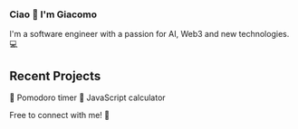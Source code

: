 ### Ciao 👋 I'm Giacomo

I'm a software engineer with a passion for AI, Web3 and new technologies. 💻

## Recent Projects
🍅 Pomodoro timer
🧮 JavaScript calculator

Free to connect with me! 🤝

<!--
**1giacomo/1giacomo** is a ✨ _special_ ✨ repository because its `README.md` (this file) appears on your GitHub profile.

Here are some ideas to get you started:

- 🔭 I’m currently working on ...
- 🌱 I’m currently learning ...
- 👯 I’m looking to collaborate on ...
- 🤔 I’m looking for help with ...
- 💬 Ask me about ...
- 📫 How to reach me: ...
- 😄 Pronouns: ...
- ⚡ Fun fact: ...
-->
